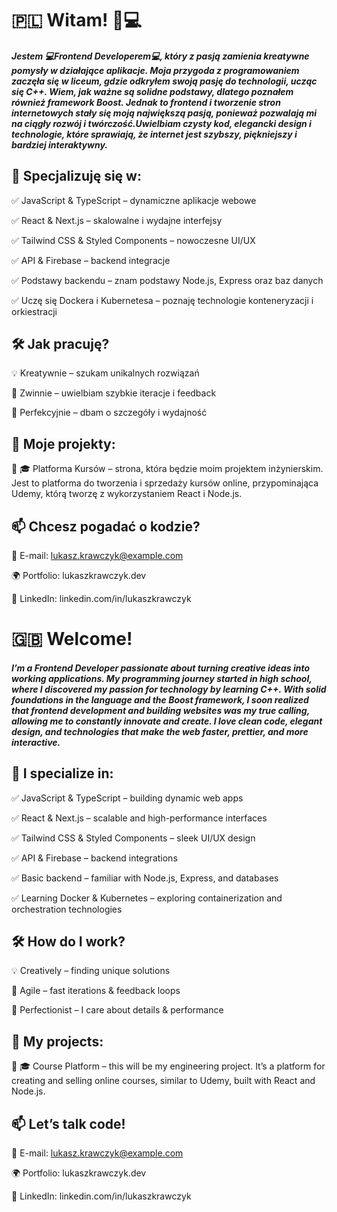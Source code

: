 # 🇵🇱 Witam! 🎨💻

 ##### Jestem 💻**Frontend Developerem**💻, który z pasją zamienia kreatywne pomysły w działające aplikacje. Moja przygoda z programowaniem zaczęła się w liceum, gdzie odkryłem swoją pasję do technologii, ucząc się C++. Wiem, jak ważne są solidne podstawy, dlatego poznałem również framework Boost. Jednak to frontend i tworzenie stron internetowych stały się moją największą pasją, ponieważ pozwalają mi na ciągły rozwój i twórczość.Uwielbiam czysty kod, elegancki design i technologie, które sprawiają, że internet jest szybszy, piękniejszy i bardziej interaktywny.

## 🔹 Specjalizuję się w:

✅ JavaScript & TypeScript – dynamiczne aplikacje webowe

✅ React & Next.js – skalowalne i wydajne interfejsy

✅ Tailwind CSS & Styled Components – nowoczesne UI/UX

✅ API & Firebase – backend integracje

✅ Podstawy backendu – znam podstawy Node.js, Express oraz baz danych

✅ Uczę się Dockera i Kubernetesa – poznaję technologie konteneryzacji i orkiestracji

## 🛠 Jak pracuję?

💡 Kreatywnie – szukam unikalnych rozwiązań

🚀 Zwinnie – uwielbiam szybkie iteracje i feedback

🎯 Perfekcyjnie – dbam o szczegóły i wydajność

## 🌟 Moje projekty:

🔹 🎓 Platforma Kursów – strona, która będzie moim projektem inżynierskim. Jest to platforma do tworzenia i sprzedaży kursów online, przypominająca Udemy, którą tworzę z wykorzystaniem React i Node.js.

## 📫 Chcesz pogadać o kodzie?

📧 E-mail: lukasz.krawczyk@example.com

🌍 Portfolio: lukaszkrawczyk.dev

💼 LinkedIn: linkedin.com/in/lukaszkrawczyk

# 🇬🇧 Welcome! 

 ##### I’m a **Frontend Developer** passionate about turning creative ideas into working applications. My programming journey started in high school, where I discovered my passion for technology by learning C++. With solid foundations in the language and the Boost framework, I soon realized that frontend development and building websites was my true calling, allowing me to constantly innovate and create. I love clean code, elegant design, and technologies that make the web faster, prettier, and more interactive.

## 🔹 I specialize in:

✅ JavaScript & TypeScript – building dynamic web apps

✅ React & Next.js – scalable and high-performance interfaces

✅ Tailwind CSS & Styled Components – sleek UI/UX design

✅ API & Firebase – backend integrations

✅ Basic backend – familiar with Node.js, Express, and databases

✅ Learning Docker & Kubernetes – exploring containerization and orchestration technologies

## 🛠 How do I work?

💡 Creatively – finding unique solutions

🚀 Agile – fast iterations & feedback loops

🎯 Perfectionist – I care about details & performance

## 🌟 My projects:

🔹 🎓 Course Platform – this will be my engineering project. It’s a platform for creating and selling online courses, similar to Udemy, built with React and Node.js.

## 📫 Let’s talk code!

📧 E-mail: lukasz.krawczyk@example.com

🌍 Portfolio: lukaszkrawczyk.dev

💼 LinkedIn: linkedin.com/in/lukaszkrawczyk
  
